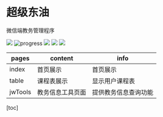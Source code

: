 超级东油
=============================
微信端教务管理程序

![](https://img.shields.io/npm/l/vue.svg)
![progress](http://progressed.io/bar/50?title=progress)
![](https://img.shields.io/static/v1.svg?label=微信开发者工具&message=v1.02&color=brightgreen)
![](https://img.shields.io/static/v1.svg?label=coverage&message=100%&color=brightgreen)
![](https://img.shields.io/static/v1.svg?label=license&message=MIT&color=blue)  

|pages|content|info|
|----|-------|---|
|index|首页展示|首页展示|
|table|课程表展示|显示用户课程表|
|jwTools|教务信息工具页面|提供教务信息查询功能|

[toc]

